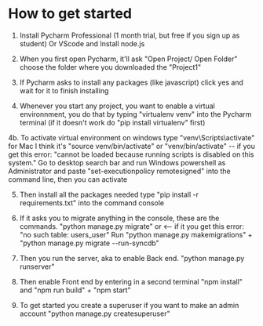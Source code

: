 # How to get started
1. Install Pycharm Professional (1 month trial, but free if you sign up as student) Or VScode and Install node.js
2. When you first open Pycharm, it'll ask "Open Project/ Open Folder" choose the folder where you downloaded the "Project1"
3. If Pycharm asks to install any packages (like javascript) click yes and wait for it to finish installing 

4. Whenever you start any project, you want to enable a virtual environnment, you do that by typing
"virtualenv venv" into the Pycharm terminal (if  it doesn't work do "pip install virtualenv" first)

4b. To activate virtual environment on windows type "venv\Scripts\activate" for Mac I think it's  "source venv/bin/activate" or "venv/bin/activate"
-- if you get this error: "cannot be loaded because running scripts is disabled on this system."  Go to desktop search bar and run Windows powershell as Administrator and paste "set-executionpolicy remotesigned" into the command line, then you can activate

5. Then install all the packages needed type "pip install -r requirements.txt" into the command console

6. If it asks you to migrate anything in the console, these are the commands.
"python manage.py migrate" or
 <-- if it you get this error: "no such table: users_user" Run
"python manage.py makemigrations" + "python manage.py migrate --run-syncdb"

7. Then you run the server, aka to enable Back end.
"python manage.py runserver"

8. Then enable Front end by entering in a second terminal
"npm install" and "npm run build" + "npm start"

9. To get started you create a superuser if you want to make an admin account
"python manage.py createsuperuser"

